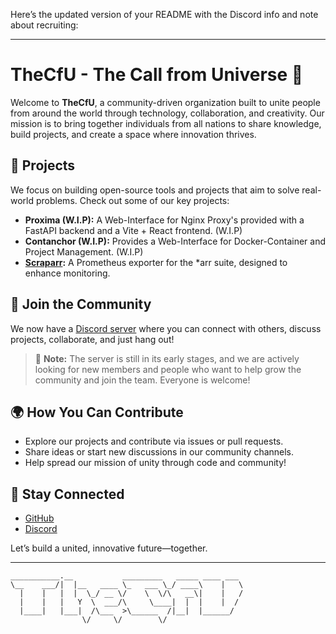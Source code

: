 Here’s the updated version of your README with the Discord info and note about recruiting:

---

# TheCfU - The Call from Universe 🌌

Welcome to **TheCfU**, a community-driven organization built to unite people from around the world through technology, collaboration, and creativity. Our mission is to bring together individuals from all nations to share knowledge, build projects, and create a space where innovation thrives.

## 🔧 Projects

We focus on building open-source tools and projects that aim to solve real-world problems. Check out some of our key projects:

* **Proxima (W\.I.P):** A Web-Interface for Nginx Proxy's provided with a FastAPI backend and a Vite + React frontend. (W\.I.P)
* **Contanchor (W\.I.P):** Provides a Web-Interface for Docker-Container and Project Management. (W\.I.P)
* **[Scraparr](https://github.com/thecfu/scraparr):** A Prometheus exporter for the \*arr suite, designed to enhance monitoring.

## 📢 Join the Community

We now have a [Discord server](https://discord.gg/z54hWyGcam) where you can connect with others, discuss projects, collaborate, and just hang out!

> 🚀 **Note:** The server is still in its early stages, and we are actively looking for new members and people who want to help grow the community and join the team. Everyone is welcome!

## 🌍 How You Can Contribute

* Explore our projects and contribute via issues or pull requests.
* Share ideas or start new discussions in our community channels.
* Help spread our mission of unity through code and community!

## 🚀 Stay Connected

* [GitHub](https://github.com/TheCfU)
* [Discord](https://discord.gg/z54hWyGcam)

Let’s build a united, innovative future—together.

---

```
___________.__           _________   _____ ____ ___ 
\__    ___/|  |__   ____ \_   ___ \_/ ____\    |   \
  |    |   |  |  \_/ __ \/    \  \/\   __\|    |   /
  |    |   |   Y  \  ___/\     \____|  |  |    |  / 
  |____|   |___|  /\___  >\______  /|__|  |______/  
                \/     \/        \/
```

